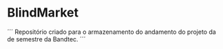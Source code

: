 # BlindMarket
´´´
Repositório criado para o armazenamento do andamento do projeto da de semestre da Bandtec.
´´´